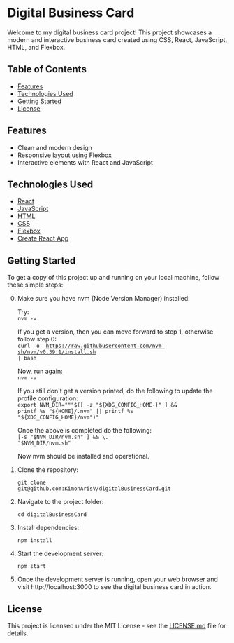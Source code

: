 # Digital Business Card

Welcome to my digital business card project! This project showcases a modern and interactive business card created using CSS, React, JavaScript, HTML, and Flexbox.

## Table of Contents

<!-- - [Demo](#demo)} -->
- [Features](#features)
- [Technologies Used](#technologies-used)
- [Getting Started](#getting-started)
- [License](#license)
<!-- - [Usage](#usage) -->
<!-- - [Contributing](#contributing) -->

<!-- ## Demo

[![Demo](demo.gif)](demo-link)

Check out the live demo [here](demo-link). -->

## Features

- Clean and modern design
- Responsive layout using Flexbox
- Interactive elements with React and JavaScript

## Technologies Used

- [React](https://reactjs.org/)
- [JavaScript](https://www.javascript.com/)
- [HTML](https://developer.mozilla.org/en-US/docs/Web/HTML)
- [CSS](https://developer.mozilla.org/en-US/docs/Web/CSS)
- [Flexbox](https://developer.mozilla.org/en-US/docs/Web/CSS/CSS_flexible_box_layout/Basic_concepts_of_flexbox)
- [Create React App](https://create-react-app.dev/)

## Getting Started

To get a copy of this project up and running on your local machine, follow these simple steps:

0. Make sure you have nvm (Node Version Manager) installed:

    Try:<br>
    <code>nvm -v</code>

    If you get a version, then you can move forward to step 1, otherwise follow step 0:<br>
    <code>curl -o- https://raw.githubusercontent.com/nvm-sh/nvm/v0.39.1/install.sh | bash</code>

    Now, run again:<br>
    <code>nvm -v</code>

    If you still don't get a version printed, do the following to update the profile configuration:<br>
    <code>export NVM_DIR="""$([ -z "${XDG_CONFIG_HOME-}" ] && printf %s "${HOME}/.nvm" || printf %s "${XDG_CONFIG_HOME}/nvm")"</code>

    Once the above is completed do the following:<br>
    <code>[-s "$NVM_DIR/nvm.sh" ] && \. "$NVM_DIR/nvm.sh"</code>

    Now nvm should be installed and operational. 

    <!-- Helpful link on this process: https://www.freecodecamp.org/news/node-version-manager-nvm-install-guide/-->

1. Clone the repository:

   <code>git clone git<span>@</span>github.com:KimonArisV/digitalBusinessCard.git</code>

2. Navigate to the project folder:

    <code>cd digitalBusinessCard</code>

3. Install dependencies:

    <code>npm install</code>

4. Start the development server:

    <code>npm start</code>

5. Once the development server is running, open your web browser and visit http://localhost:3000 to see the digital business card in action.

## License

This project is licensed under the MIT License - see the [LICENSE.md](https://github.com/KimonArisV/digitalBusinessCard/blob/main/LICENSE.md) file for details.

